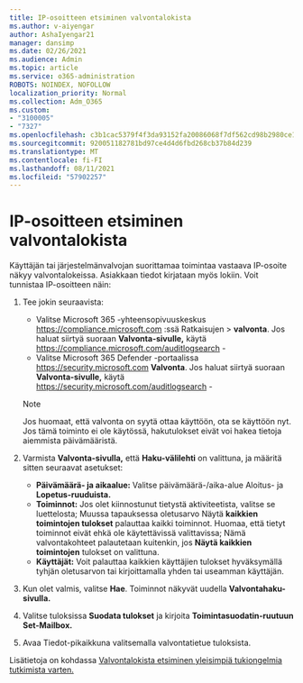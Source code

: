 ```yaml
---
title: IP-osoitteen etsiminen valvontalokista
ms.author: v-aiyengar
author: AshaIyengar21
manager: dansimp
ms.date: 02/26/2021
ms.audience: Admin
ms.topic: article
ms.service: o365-administration
ROBOTS: NOINDEX, NOFOLLOW
localization_priority: Normal
ms.collection: Adm_O365
ms.custom:
- "3100005"
- "7327"
ms.openlocfilehash: c3b1cac5379f4f3da93152fa20086068f7df562cd98b2980ce1b4280e0aa6d5f
ms.sourcegitcommit: 920051182781bd97ce4d4d6fbd268cb37b84d239
ms.translationtype: MT
ms.contentlocale: fi-FI
ms.lasthandoff: 08/11/2021
ms.locfileid: "57902257"
---
```

# <a name="find-the-ip-address-in-audit-log"></a>IP-osoitteen etsiminen valvontalokista

Käyttäjän tai järjestelmänvalvojan suorittamaa toimintaa vastaava IP-osoite näkyy valvontalokeissa. Asiakkaan tiedot kirjataan myös lokiin. Voit tunnistaa IP-osoitteen näin:

1. Tee jokin seuraavista:
   - Valitse Microsoft 365 -yhteensopivuuskeskus <https://compliance.microsoft.com> :ssä Ratkaisujen  \> **valvonta**. Jos haluat siirtyä suoraan **Valvonta-sivulle,** käytä <https://compliance.microsoft.com/auditlogsearch> -
   - Valitse Microsoft 365 Defender -portaalissa <https://security.microsoft.com> **Valvonta**. Jos haluat siirtyä suoraan **Valvonta-sivulle,** käytä <https://security.microsoft.com/auditlogsearch> -

    > [!NOTE]
    > Jos huomaat, että valvonta on syytä ottaa käyttöön, ota se käyttöön nyt. Jos tämä toiminto ei ole käytössä, hakutulokset eivät voi hakea tietoja aiemmista päivämääristä.

2. Varmista **Valvonta-sivulla,** että **Haku-välilehti** on valittuna, ja määritä sitten seuraavat asetukset:
   - **Päivämäärä- ja aikaalue:** Valitse päivämäärä-/aika-alue Aloitus- ja **Lopetus-ruuduista.** 
   - **Toiminnot:** Jos olet kiinnostunut tietystä aktiviteetista, valitse se luettelosta; Muussa tapauksessa oletusarvo Näytä **kaikkien toimintojen tulokset** palauttaa kaikki toiminnot. Huomaa, että tietyt toiminnot eivät ehkä ole käytettävissä valittavissa; Nämä valvontakohteet palautetaan kuitenkin, jos **Näytä kaikkien toimintojen** tulokset on valittuna.
   - **Käyttäjät:** Voit palauttaa kaikkien käyttäjien tulokset hyväksymällä tyhjän oletusarvon tai kirjoittamalla yhden tai useamman käyttäjän.

3. Kun olet valmis, valitse **Hae**. Toiminnot näkyvät uudella **Valvontahaku-sivulla.**

4. Valitse tuloksissa **Suodata tulokset** ja kirjoita **Toimintasuodatin-ruutuun Set-Mailbox.**

5. Avaa Tiedot-pikaikkuna valitsemalla valvontatietue tuloksista. 

Lisätietoja on kohdassa [Valvontalokista etsiminen yleisimpiä tukiongelmia tutkimista varten.](https://docs.microsoft.com/microsoft-365/compliance/auditing-troubleshooting-scenarios)
